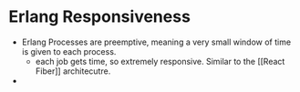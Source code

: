# Erlang Responsiveness
- Erlang Processes are preemptive, meaning a very small window of time is given to each process.
	- each job gets time, so extremely responsive. Similar to the [[React Fiber]] architecutre.
- 